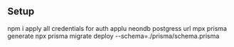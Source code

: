 ## Setup
npm i
apply all credentials for auth
applu neondb postgress url
mpx prisma generate
npx prisma migrate deploy --schema=./prisma/schema.prisma